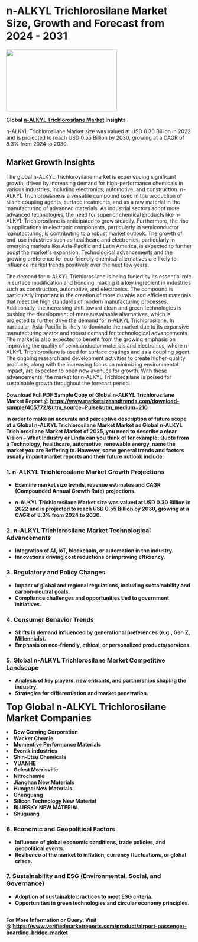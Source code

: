 <H1>n-ALKYL Trichlorosilane Market Size, Growth and Forecast from 2024 - 2031</H1><img class="aligncenter size-medium wp-image-584254" src="https://thirdeyenews.in/wp-content/uploads/2024/09/Global-Market-Research-300x168.jpeg" alt="" width="300" height="168" /><p><strong>Global&nbsp;<a href="https://www.marketsizeandtrends.com/download-sample/405772/&amp;utm_source=Pulse&amp;utm_medium=210">n-ALKYL Trichlorosilane Market</a> Insights</strong></p><p>n-ALKYL Trichlorosilane Market size was valued at USD 0.30 Billion in 2022 and is projected to reach USD 0.55 Billion by 2030, growing at a CAGR of 8.3% from 2024 to 2030.</p><p><h2>Market Growth Insights</h2> <p>The global n-ALKYL Trichlorosilane market is experiencing significant growth, driven by increasing demand for high-performance chemicals in various industries, including electronics, automotive, and construction. n-ALKYL Trichlorosilane is a versatile compound used in the production of silane coupling agents, surface treatments, and as a raw material in the manufacturing of advanced materials. As industrial sectors adopt more advanced technologies, the need for superior chemical products like n-ALKYL Trichlorosilane is anticipated to grow steadily. Furthermore, the rise in applications in electronic components, particularly in semiconductor manufacturing, is contributing to a robust market outlook. The growth of end-use industries such as healthcare and electronics, particularly in emerging markets like Asia-Pacific and Latin America, is expected to further boost the market's expansion. Technological advancements and the growing preference for eco-friendly chemical alternatives are likely to influence market trends positively over the next few years.</p> <p><strong></strong></p> <p>The demand for n-ALKYL Trichlorosilane is being fueled by its essential role in surface modification and bonding, making it a key ingredient in industries such as construction, automotive, and electronics. The compound is particularly important in the creation of more durable and efficient materials that meet the high standards of modern manufacturing processes. Additionally, the increasing shift toward clean and green technologies is pushing the development of more sustainable alternatives, which is projected to further drive the demand for n-ALKYL Trichlorosilane. In particular, Asia-Pacific is likely to dominate the market due to its expansive manufacturing sector and robust demand for technological advancements. The market is also expected to benefit from the growing emphasis on improving the quality of semiconductor materials and electronics, where n-ALKYL Trichlorosilane is used for surface coatings and as a coupling agent. The ongoing research and development activities to create higher-quality products, along with the increasing focus on minimizing environmental impact, are expected to open new avenues for growth. With these advancements, the market for n-ALKYL Trichlorosilane is poised for sustainable growth throughout the forecast period.</p> <p><strong></p><p><span class=""><strong>Download Full PDF Sample Copy of Global n-ALKYL Trichlorosilane Market Report</strong> @ <a href="https://www.marketsizeandtrends.com/download-sample/405772/&amp;utm_source=Pulse&amp;utm_medium=210" target="_blank">https://www.marketsizeandtrends.com/download-sample/405772/&amp;utm_source=Pulse&amp;utm_medium=210</a></span></p><p>In order to make an accurate and perceptive description of future scope of a Global&nbsp;n-ALKYL Trichlorosilane Market Market as Global&nbsp;n-ALKYL Trichlorosilane Market Market of 2025, you need to describe a clear Vision &ndash; What Industry or Linda can you think of for example: Quote from a Technology, healthcare, automotive, renewable energy, name the market you are Reffering to. However, some general trends and factors usually impact market reports and their future outlook include:</p><h3>1.&nbsp;<strong>n-ALKYL Trichlorosilane Market Growth Projections</strong></h3><ul><li>Examine market size trends, revenue estimates and CAGR (Compounded Annual Growth Rate) projections.</li><li><p>n-ALKYL Trichlorosilane Market size was valued at USD 0.30 Billion in 2022 and is projected to reach USD 0.55 Billion by 2030, growing at a CAGR of 8.3% from 2024 to 2030.</p></li></ul><h3>2.&nbsp;<strong>n-ALKYL Trichlorosilane Market Technological Advancements</strong></h3><ul><li>Integration of AI, IoT, blockchain, or automation in the industry.</li><li>Innovations driving cost reductions or improving efficiency.</li></ul><h3>3.&nbsp;<strong>Regulatory and Policy Changes</strong></h3><ul><li>Impact of global and regional regulations, including sustainability and carbon-neutral goals.</li><li>Compliance challenges and opportunities tied to government initiatives.</li></ul><h3>4.&nbsp;<strong>Consumer Behavior Trends</strong></h3><ul><li>Shifts in demand influenced by generational preferences (e.g., Gen Z, Millennials).</li><li>Emphasis on eco-friendly, ethical, or personalized products/services.</li></ul><h3>5.&nbsp;<strong>Global n-ALKYL Trichlorosilane Market Competitive Landscape</strong></h3><ul><li>Analysis of key players, new entrants, and partnerships shaping the industry.</li><li>Strategies for differentiation and market penetration.</li></ul><p data-pm-slice="1 1 []"><span style="color: inherit; font-family: inherit; font-size: 25px;">Top Global n-ALKYL Trichlorosilane Market Companies</span></p><div class="" data-test-id=""><p><li>Dow Corning Corporation</li><li> Wacker Chemie</li><li> Momentive Performance Materials</li><li> Evonik Industries</li><li> Shin-Etsu Chemicals</li><li> YUANHE</li><li> Gelest Morrisville</li><li> Nitrochemie</li><li> Jianghan New Materials</li><li> Hungpai New Materials</li><li> Chenguang</li><li> Silicon Technology New Material</li><li> BLUESKY NEW MATERIAL</li><li> Shuguang</li></p></div><h3>6.&nbsp;<strong>Economic and Geopolitical Factors</strong></h3><ul><li>Influence of global economic conditions, trade policies, and geopolitical events.</li><li>Resilience of the market to inflation, currency fluctuations, or global crises.</li></ul><h3>7.&nbsp;<strong>Sustainability and ESG (Environmental, Social, and Governance)</strong></h3><ul><li>Adoption of sustainable practices to meet ESG criteria.</li><li>Opportunities in green technologies and circular economy principles.</li></ul><h2><strong style="font-size: 14px;">For More Information or Query, Visit @&nbsp;</strong><a style="background-color: #ffffff; font-size: 14px;" href="https://www.marketsizeandtrends.com/report/n-alkyl-trichlorosilane-market/" target="_blank">https://www.verifiedmarketreports.com/product/airport-passenger-boarding-bridge-market</a></h2>
